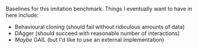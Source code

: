 Baselines for this imitation benchmark. Things I eventually want to have in here
include:

- Behavioural cloning (should fail without ridiculous amounts of data)
- DAgger (should succeed with reasonable number of interactions)
- *Maybe* GAIL (but I'd like to use an external implementation)
